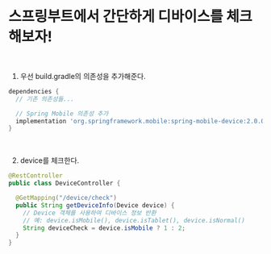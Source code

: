 # 스프링부트에서 간단하게 디바이스를 체크해보자!

<br/>

1. 우선 build.gradle의 의존성을 추가해준다.
```gradle
dependencies {
  // 기존 의존성들...

  // Spring Mobile 의존성 추가
  implementation 'org.springframework.mobile:spring-mobile-device:2.0.0.RELEASE'
}
```

<br/>

2. device를 체크한다.
```java
@RestController
public class DeviceController {

  @GetMapping("/device/check")
  public String getDeviceInfo(Device device) {
    // Device 객체를 사용하여 디바이스 정보 반환
    // 예: device.isMobile(), device.isTablet(), device.isNormal()
    String deviceCheck = device.isMobile ? 1 : 2;
  }
}
